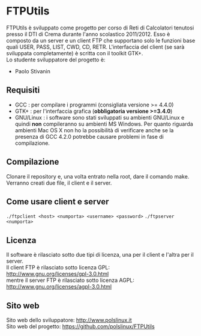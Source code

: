 FTPUtils
========

FTPUtils è sviluppato come progetto per corso di Reti di Calcolatori tenutosi presso il DTI di Crema durante l'anno scolastico 2011/2012.
Esso è composto da un server e un client FTP che supportano solo le funzioni base quali USER, PASS, LIST, CWD, CD, RETR. 
L'interfaccia del client (se sarà sviluppata completamente) è scritta con il toolkit GTK+.<br>
Lo studente sviluppatore del progetto è:

* Paolo Stivanin

Requisiti
---------

* GCC		: per compilare i programmi (consigliata versione >= 4.4.0)
* GTK+	 	: per l'interfaccia grafica (**obbligatoria versione >=3.4.0**)
* GNU/Linux	: i software sono stati sviluppati su ambienti GNU/Linux e quindi **non** compileranno su ambienti MS Windows. Per quanto riguarda ambienti Mac OS X non ho la possibilità di verificare anche se la presenza di GCC 4.2.0 potrebbe causare problemi in fase di compilazione.

Compilazione
------------
Clonare il repository e, una volta entrato nella root, dare il comando make.
Verranno creati due file, il client e il server.

Come usare client e server
--------------------------
`./ftpclient <host> <numporta> <username> <password>`
`./ftpserver <numporta>`

Licenza
-------

Il software è rilasciato sotto due tipi di licenza, una per il client e l'altra per il server.<br>
Il client FTP è rilasciato sotto licenza GPL:<br>
<http://www.gnu.org/licenses/gpl-3.0.html><br>
mentre il server FTP è rilasciato sotto licenza AGPL:<br>
<http://www.gnu.org/licenses/agpl-3.0.html><br>

Sito web
--------

Sito web dello sviluppatore:	<http://www.polslinux.it><br>
Sito web del progetto:		 	<https://github.com/polslinux/FTPUtils>
